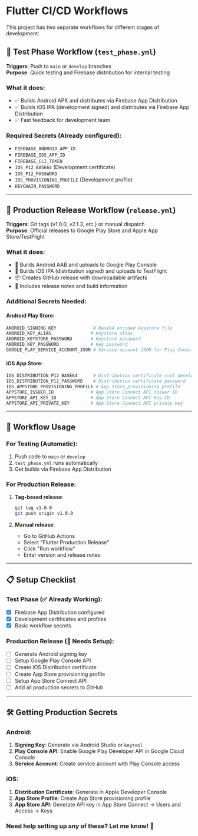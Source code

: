 # Flutter CI/CD Workflows

This project has two separate workflows for different stages of development:

## 📱 Test Phase Workflow (`test_phase.yml`)
**Triggers**: Push to `main` or `develop` branches  
**Purpose**: Quick testing and Firebase distribution for internal testing

### What it does:
- ✅ Builds Android APK and distributes via Firebase App Distribution
- ✅ Builds iOS IPA (development signed) and distributes via Firebase App Distribution
- ✅ Fast feedback for development team

### Required Secrets (Already configured):
- `FIREBASE_ANDROID_APP_ID`
- `FIREBASE_IOS_APP_ID` 
- `FIREBASE_CLI_TOKEN`
- `IOS_P12_BASE64` (Development certificate)
- `IOS_P12_PASSWORD`
- `IOS_PROVISIONING_PROFILE` (Development profile)
- `KEYCHAIN_PASSWORD`

---

## 🚀 Production Release Workflow (`release.yml`)
**Triggers**: Git tags (v1.0.0, v2.1.3, etc.) or manual dispatch  
**Purpose**: Official releases to Google Play Store and Apple App Store/TestFlight

### What it does:
- 🏪 Builds Android AAB and uploads to Google Play Console
- 🍎 Builds iOS IPA (distribution signed) and uploads to TestFlight
- 📦 Creates GitHub release with downloadable artifacts
- 📝 Includes release notes and build information

### Additional Secrets Needed:

#### Android Play Store:
```bash
ANDROID_SIGNING_KEY              # Base64 encoded keystore file
ANDROID_KEY_ALIAS               # Keystore alias
ANDROID_KEYSTORE_PASSWORD       # Keystore password
ANDROID_KEY_PASSWORD            # Key password
GOOGLE_PLAY_SERVICE_ACCOUNT_JSON # Service account JSON for Play Console API
```

#### iOS App Store:
```bash
IOS_DISTRIBUTION_P12_BASE64      # Distribution certificate (not development)
IOS_DISTRIBUTION_P12_PASSWORD    # Distribution certificate password
IOS_APPSTORE_PROVISIONING_PROFILE # App Store provisioning profile
APPSTORE_ISSUER_ID              # App Store Connect API issuer ID
APPSTORE_API_KEY_ID             # App Store Connect API key ID
APPSTORE_API_PRIVATE_KEY        # App Store Connect API private key
```

---

## 🔄 Workflow Usage

### For Testing (Automatic):
1. Push code to `main` or `develop`
2. `test_phase.yml` runs automatically
3. Get builds via Firebase App Distribution

### For Production Release:
1. **Tag-based release**:
   ```bash
   git tag v1.0.0
   git push origin v1.0.0
   ```

2. **Manual release**:
   - Go to GitHub Actions
   - Select "Flutter Production Release"
   - Click "Run workflow"
   - Enter version and release notes

---

## 📋 Setup Checklist

### Test Phase (✅ Already Working):
- [x] Firebase App Distribution configured
- [x] Development certificates and profiles
- [x] Basic workflow secrets

### Production Release (🔧 Needs Setup):
- [ ] Generate Android signing key
- [ ] Setup Google Play Console API
- [ ] Create iOS Distribution certificate
- [ ] Create App Store provisioning profile
- [ ] Setup App Store Connect API
- [ ] Add all production secrets to GitHub

---

## 🛠️ Getting Production Secrets

### Android:
1. **Signing Key**: Generate via Android Studio or `keytool`
2. **Play Console API**: Enable Google Play Developer API in Google Cloud Console
3. **Service Account**: Create service account with Play Console access

### iOS:
1. **Distribution Certificate**: Generate in Apple Developer Console
2. **App Store Profile**: Create App Store provisioning profile
3. **App Store API**: Generate API key in App Store Connect → Users and Access → Keys

### Need help setting up any of these? Let me know! 🚀
